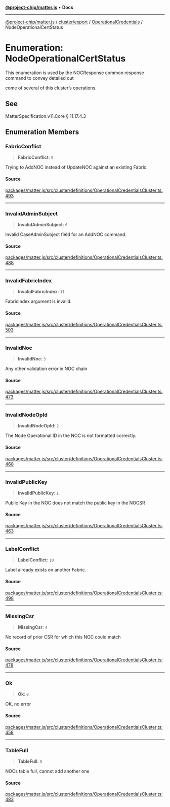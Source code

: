 [**@project-chip/matter.js**](../../../../../README.md) • **Docs**

***

[@project-chip/matter.js](../../../../../modules.md) / [cluster/export](../../../README.md) / [OperationalCredentials](../README.md) / NodeOperationalCertStatus

# Enumeration: NodeOperationalCertStatus

This enumeration is used by the NOCResponse common response command to convey detailed out

come of several of this cluster’s operations.

## See

MatterSpecification.v11.Core § 11.17.4.3

## Enumeration Members

### FabricConflict

> **FabricConflict**: `9`

Trying to AddNOC instead of UpdateNOC against an existing Fabric.

#### Source

[packages/matter.js/src/cluster/definitions/OperationalCredentialsCluster.ts:493](https://github.com/project-chip/matter.js/blob/7a8cbb56b87d4ccf34bec5a9a95ab40a1711324f/packages/matter.js/src/cluster/definitions/OperationalCredentialsCluster.ts#L493)

***

### InvalidAdminSubject

> **InvalidAdminSubject**: `6`

Invalid CaseAdminSubject field for an AddNOC command.

#### Source

[packages/matter.js/src/cluster/definitions/OperationalCredentialsCluster.ts:488](https://github.com/project-chip/matter.js/blob/7a8cbb56b87d4ccf34bec5a9a95ab40a1711324f/packages/matter.js/src/cluster/definitions/OperationalCredentialsCluster.ts#L488)

***

### InvalidFabricIndex

> **InvalidFabricIndex**: `11`

FabricIndex argument is invalid.

#### Source

[packages/matter.js/src/cluster/definitions/OperationalCredentialsCluster.ts:503](https://github.com/project-chip/matter.js/blob/7a8cbb56b87d4ccf34bec5a9a95ab40a1711324f/packages/matter.js/src/cluster/definitions/OperationalCredentialsCluster.ts#L503)

***

### InvalidNoc

> **InvalidNoc**: `3`

Any other validation error in NOC chain

#### Source

[packages/matter.js/src/cluster/definitions/OperationalCredentialsCluster.ts:473](https://github.com/project-chip/matter.js/blob/7a8cbb56b87d4ccf34bec5a9a95ab40a1711324f/packages/matter.js/src/cluster/definitions/OperationalCredentialsCluster.ts#L473)

***

### InvalidNodeOpId

> **InvalidNodeOpId**: `2`

The Node Operational ID in the NOC is not formatted correctly.

#### Source

[packages/matter.js/src/cluster/definitions/OperationalCredentialsCluster.ts:468](https://github.com/project-chip/matter.js/blob/7a8cbb56b87d4ccf34bec5a9a95ab40a1711324f/packages/matter.js/src/cluster/definitions/OperationalCredentialsCluster.ts#L468)

***

### InvalidPublicKey

> **InvalidPublicKey**: `1`

Public Key in the NOC does not match the public key in the NOCSR

#### Source

[packages/matter.js/src/cluster/definitions/OperationalCredentialsCluster.ts:463](https://github.com/project-chip/matter.js/blob/7a8cbb56b87d4ccf34bec5a9a95ab40a1711324f/packages/matter.js/src/cluster/definitions/OperationalCredentialsCluster.ts#L463)

***

### LabelConflict

> **LabelConflict**: `10`

Label already exists on another Fabric.

#### Source

[packages/matter.js/src/cluster/definitions/OperationalCredentialsCluster.ts:498](https://github.com/project-chip/matter.js/blob/7a8cbb56b87d4ccf34bec5a9a95ab40a1711324f/packages/matter.js/src/cluster/definitions/OperationalCredentialsCluster.ts#L498)

***

### MissingCsr

> **MissingCsr**: `4`

No record of prior CSR for which this NOC could match

#### Source

[packages/matter.js/src/cluster/definitions/OperationalCredentialsCluster.ts:478](https://github.com/project-chip/matter.js/blob/7a8cbb56b87d4ccf34bec5a9a95ab40a1711324f/packages/matter.js/src/cluster/definitions/OperationalCredentialsCluster.ts#L478)

***

### Ok

> **Ok**: `0`

OK, no error

#### Source

[packages/matter.js/src/cluster/definitions/OperationalCredentialsCluster.ts:458](https://github.com/project-chip/matter.js/blob/7a8cbb56b87d4ccf34bec5a9a95ab40a1711324f/packages/matter.js/src/cluster/definitions/OperationalCredentialsCluster.ts#L458)

***

### TableFull

> **TableFull**: `5`

NOCs table full, cannot add another one

#### Source

[packages/matter.js/src/cluster/definitions/OperationalCredentialsCluster.ts:483](https://github.com/project-chip/matter.js/blob/7a8cbb56b87d4ccf34bec5a9a95ab40a1711324f/packages/matter.js/src/cluster/definitions/OperationalCredentialsCluster.ts#L483)
